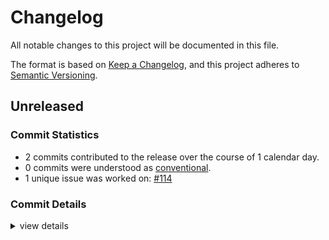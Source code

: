 # Changelog

All notable changes to this project will be documented in this file.

The format is based on [Keep a Changelog](https://keepachangelog.com/en/1.0.0/),
and this project adheres to [Semantic Versioning](https://semver.org/spec/v2.0.0.html).

## Unreleased

### Commit Statistics

<csr-read-only-do-not-edit/>

 - 2 commits contributed to the release over the course of 1 calendar day.
 - 0 commits were understood as [conventional](https://www.conventionalcommits.org).
 - 1 unique issue was worked on: [#114](https://github.com/tlepoint/fhe.rs/issues/114)

### Commit Details

<csr-read-only-do-not-edit/>

<details><summary>view details</summary>

 * **[#114](https://github.com/tlepoint/fhe.rs/issues/114)**
    - Rename crates to fhe and fhe-traits ([`9a3d608`](https://github.com/tlepoint/fhe.rs/commit/9a3d6082976a7e0b6f3cec93c096bfaa4a07ebd6))
 * **Uncategorized**
    - Move internal to crates ([`4c803e8`](https://github.com/tlepoint/fhe.rs/commit/4c803e81da1a6b713881d86f6bb54b3edd00db6c))
</details>
